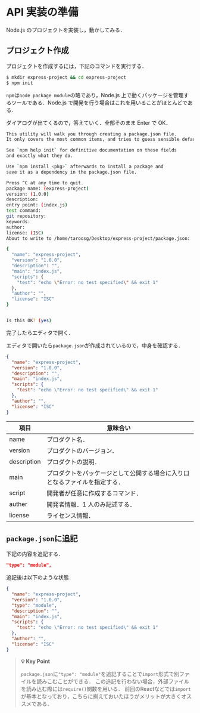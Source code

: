 # API 実装の準備

Node.js のプロジェクトを実装し，動かしてみる．

## プロジェクト作成

プロジェクトを作成するには，下記のコマンドを実行する．

```bash
$ mkdir express-project && cd express-project
$ npm init
```

`npm`は`node package module`の略であり，Node.js 上で動くパッケージを管理するツールである．Node.js で開発を行う場合はこれを用いることがほとんどである．

ダイアログが出てくるので，答えていく．全部そのまま Enter で OK．

```bash
This utility will walk you through creating a package.json file.
It only covers the most common items, and tries to guess sensible defaults.

See `npm help init` for definitive documentation on these fields
and exactly what they do.

Use `npm install <pkg>` afterwards to install a package and
save it as a dependency in the package.json file.

Press ^C at any time to quit.
package name: (express-project)
version: (1.0.0)
description:
entry point: (index.js)
test command:
git repository:
keywords:
author:
license: (ISC)
About to write to /home/taroosg/Desktop/express-project/package.json:

{
  "name": "express-project",
  "version": "1.0.0",
  "description": "",
  "main": "index.js",
  "scripts": {
    "test": "echo \"Error: no test specified\" && exit 1"
  },
  "author": "",
  "license": "ISC"
}


Is this OK? (yes)

```

完了したらエディタで開く．

エディタで開いたら`package.json`が作成されているので，中身を確認する．

```json
{
  "name": "express-project",
  "version": "1.0.0",
  "description": "",
  "main": "index.js",
  "scripts": {
    "test": "echo \"Error: no test specified\" && exit 1"
  },
  "author": "",
  "license": "ISC"
}

```

| 項目        | 意味合い                                                                   |
| ----------- | -------------------------------------------------------------------------- |
| name        | プロダクト名．                                                             |
| version     | プロダクトのバージョン．                                                   |
| description | プロダクトの説明．                                                         |
| main        | プロダクトをパッケージとして公開する場合に入り口となるファイルを指定する． |
| script      | 開発者が任意に作成するコマンド．                                           |
| auther      | 開発者情報．1 人のみ記述する．                                             |
| license     | ライセンス情報．                                                           |


## `package.json`に追記

下記の内容を追記する．

```json
"type": "module",
```

追記後は以下のような状態．

```json
{
  "name": "express-project",
  "version": "1.0.0",
  "type": "module",
  "description": "",
  "main": "index.js",
  "scripts": {
    "test": "echo \"Error: no test specified\" && exit 1"
  },
  "author": "",
  "license": "ISC"
}

```

>**💡 Key Point**
>
>`package.json`に`"type": "module"`を追記することで`import`形式で別ファイルを読みこむことができる．
>この追記を行わない場合，外部ファイルを読み込む際には`require()`関数を用いる．
>前回のReactなどでは`import`が基本となっており，こちらに揃えておいたほうがメリットが大きくオススメである．
